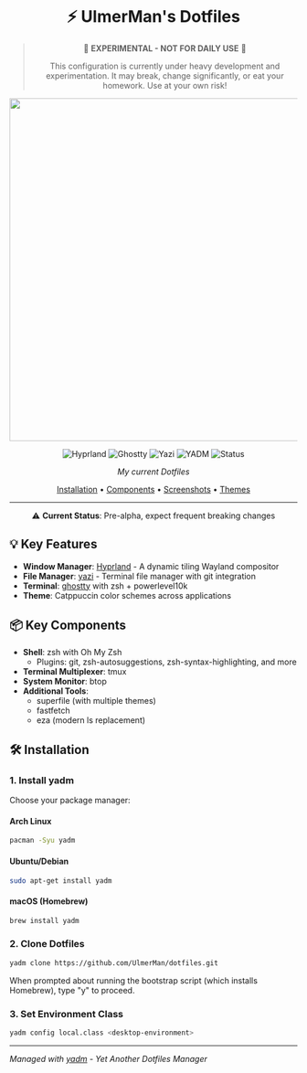 <div align="center">

# ⚡️ UlmerMan's Dotfiles

> 🧪 **EXPERIMENTAL - NOT FOR DAILY USE** 🧪
> 
> This configuration is currently under heavy development and experimentation.
> It may break, change significantly, or eat your homework.
> Use at your own risk!

<img src="https://raw.githubusercontent.com/catppuccin/catppuccin/main/assets/palette/macchiato.png" width="600px" />

![Hyprland](https://img.shields.io/badge/Hyprland-✨_WM-8839ef?style=flat-square)
![Ghostty](https://img.shields.io/badge/Ghostty-🚀_Terminal-f5a97f?style=flat-square)
![Yazi](https://img.shields.io/badge/Yazi-📁_File_Manager-a6da95?style=flat-square)
![YADM](https://img.shields.io/badge/YADM-⚙️_Dotfiles-8bd5ca?style=flat-square)
![Status](https://img.shields.io/badge/Status-Experimental-red?style=flat-square)

*My current Dotfiles*

[Installation](#installation) • [Components](#components) • [Screenshots](#screenshots) • [Themes](#themes)

---
⚠️ **Current Status**: Pre-alpha, expect frequent breaking changes
</div>

## 💡 Key Features

- **Window Manager**: [Hyprland](https://hyprland.org/) - A dynamic tiling Wayland compositor
- **File Manager**: [yazi](https://yazi-rs.github.io/) - Terminal file manager with git integration
- **Terminal**: [ghostty](https://github.com/mitchellh/ghostty) with zsh + powerlevel10k
- **Theme**: Catppuccin color schemes across applications

## 📦 Key Components

- **Shell**: zsh with Oh My Zsh
  - Plugins: git, zsh-autosuggestions, zsh-syntax-highlighting, and more
- **Terminal Multiplexer**: tmux
- **System Monitor**: btop
- **Additional Tools**: 
  - superfile (with multiple themes)
  - fastfetch
  - eza (modern ls replacement)

## 🛠️ Installation

### 1. Install yadm

Choose your package manager:

#### Arch Linux
```bash
pacman -Syu yadm
```

#### Ubuntu/Debian
```bash
sudo apt-get install yadm
```

#### macOS (Homebrew)
```bash
brew install yadm
```

### 2. Clone Dotfiles
```bash
yadm clone https://github.com/UlmerMan/dotfiles.git
```

When prompted about running the bootstrap script (which installs Homebrew), type "y" to proceed.

### 3. Set Environment Class
```bash
yadm config local.class <desktop-environment>
```

---
*Managed with [yadm](https://yadm.io/) - Yet Another Dotfiles Manager*
